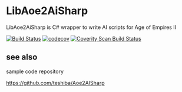 # LibAoe2AiSharp
LibAoe2AiSharp is C# wrapper to write AI scripts for Age of Empires II

[![Build Status](https://www.travis-ci.org/teshiba/LibAoe2AISharp.svg?branch=main)](https://www.travis-ci.org/teshiba/LibAoe2AISharp)
[![codecov](https://codecov.io/gh/teshiba/LibAoe2AISharp/branch/main/graph/badge.svg?token=8KVNGUXR46)](https://codecov.io/gh/teshiba/LibAoe2AISharp)
[![Coverity Scan Build Status](https://scan.coverity.com/projects/22420/badge.svg)](https://scan.coverity.com/projects/teshiba-libaoe2aisharp)

## see also

sample code repository

https://github.com/teshiba/Aoe2AISharp
